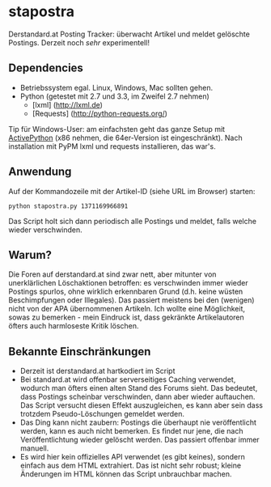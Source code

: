 stapostra
=========

Derstandard.at Posting Tracker: überwacht Artikel und meldet gelöschte Postings. Derzeit noch *sehr* experimentell!

Dependencies
------------

* Betriebssystem egal. Linux, Windows, Mac sollten gehen.
* Python (getestet mit 2.7 und 3.3, im Zweifel 2.7 nehmen)
    * [lxml] (http://lxml.de)
    * [Requests] (http://python-requests.org/)

Tip für Windows-User: am einfachsten geht das ganze Setup mit [ActivePython](http://www.activestate.com/activepython) (x86 nehmen, die 64er-Version ist eingeschränkt). Nach installation mit PyPM lxml und requests installieren, das war's.

Anwendung
---------

Auf der Kommandozeile mit der Artikel-ID (siehe URL im Browser) starten:

    python stapostra.py 1371169966891
    
Das Script holt sich dann periodisch alle Postings und meldet, falls welche wieder verschwinden.

Warum?
------

Die Foren auf derstandard.at sind zwar nett, aber mitunter von unerklärlichen Löschaktionen betroffen: es verschwinden immer wieder Postings spurlos, ohne wirklich erkennbaren Grund (d.h. keine wüsten Beschimpfungen oder Illegales). Das passiert meistens bei den (wenigen) nicht von der APA übernommenen Artikeln. Ich wollte eine Möglichkeit, sowas zu bemerken - mein Eindruck ist, dass gekränkte Artikelautoren öfters auch harmloseste Kritik löschen. 

Bekannte Einschränkungen
------------------------

* Derzeit ist derstandard.at hartkodiert im Script
* Bei standard.at wird offenbar serverseitiges Caching verwendet, wodurch man öfters einen alten Stand des Forums sieht. Das bedeutet, dass Postings scheinbar verschwinden, dann aber wieder auftauchen. Das Script versucht diesen Effekt auszugleichen, es kann aber sein dass trotzdem Pseudo-Löschungen gemeldet werden.
* Das Ding kann nicht zaubern: Postings die überhaupt nie veröffentlicht werden, kann es auch nicht bemerken. Es findet nur jene, die nach Veröffentlichtung wieder gelöscht werden. Das passiert offenbar immer manuell.
* Es wird hier kein offizielles API verwendet (es gibt keines), sondern einfach aus dem HTML extrahiert. Das ist nicht sehr robust; kleine Änderungen im HTML können das Script unbrauchbar machen.
